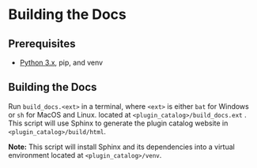 # Building the Docs

## Prerequisites

- [Python 3.x](https://www.python.org/), pip, and venv

## Building the Docs

Run `build_docs.<ext>` in a terminal, where `<ext>` is either `bat` for 
Windows or `sh` for MacOS and Linux. located at 
`<plugin_catalog>/build_docs.ext` . This script will use Sphinx to generate 
the plugin catalog website in `<plugin_catalog>/build/html`.

**Note:** This script will install Sphinx and its dependencies into a virtual 
environment located at `<plugin_catalog>/venv`. 
